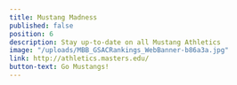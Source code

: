 ```yaml
---
title: Mustang Madness
published: false
position: 6
description: Stay up-to-date on all Mustang Athletics
image: "/uploads/MBB_GSACRankings_WebBanner-b86a3a.jpg"
link: http://athletics.masters.edu/
button-text: Go Mustangs!
---
```


